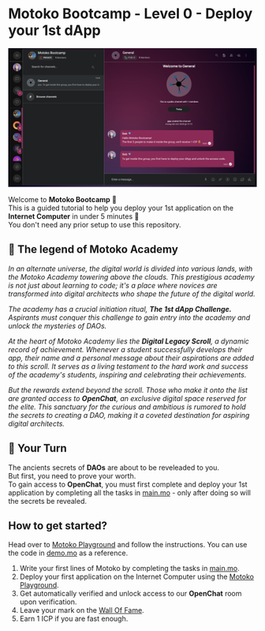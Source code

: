 
# Motoko Bootcamp - Level 0 - Deploy your 1st dApp
![OpenChat](https://raw.githubusercontent.com/Code-and-State/deploy-first-dapp/main/assets/home/chat_icp.png)

Welcome to **Motoko Bootcamp** 👋  <br/>
This is a guided tutorial to help you deploy your 1st application on the **Internet Computer** in under 5 minutes 🤯 <br/>
You don't need any prior setup to use this repository.


## 📜 The legend of Motoko Academy 
_In an alternate universe, the digital world is divided into various lands, with the Motoko Academy towering above the clouds. This prestigious academy is not just about learning to code; it's a place where novices are transformed into digital architects who shape the future of the digital world._

_The academy has a crucial initiation ritual, **The 1st dApp Challenge.** Aspirants must conquer this challenge to gain entry into the academy and unlock the mysteries of DAOs._

_At the heart of Motoko Academy lies the **Digital Legacy Scroll**, a dynamic record of achievement. Whenever a student successfully develops their app, their name and a personal message about their aspirations are added to this scroll. It serves as a living testament to the hard work and success of the academy's students, inspiring and celebrating their achievements._

_But the rewards extend beyond the scroll. Those who make it onto the list are granted access to **OpenChat**, an exclusive digital space reserved for the elite. This sanctuary for the curious and ambitious is rumored to hold the secrets to creating a DAO, making it a coveted destination for aspiring digital architects._

## 🎯 Your Turn
The ancients secrets of **DAOs** are about to be reveleaded to you. <br/>
But first, you need to prove your worth.  
To gain access to **OpenChat**, you must first complete and deploy your 1st application by completing all the tasks in [main.mo](src/main.mo) - only after doing so will the secrets be revealed.

## How to get started?
Head over to [Motoko Playground](https://m7sm4-2iaaa-aaaab-qabra-cai.ic0.app/?tag=2484611184) and follow the instructions. You can use the code in [demo.mo](src/demo.mo) as a reference.

1. Write your first lines of Motoko by completing the tasks in [main.mo](src/main.mo).
2. Deploy your first application on the Internet Computer using the [Motoko Playground](https://m7sm4-2iaaa-aaaab-qabra-cai.ic0.app/?tag=2484611184).
3. Get automatically verified and unlock access to our **OpenChat** room upon verification.
4. Leave your mark on the [Wall Of Fame](https://aki3l-syaaa-aaaaj-qa23q-cai.icp0.io/).
5. Earn 1 ICP if you are fast enough.

